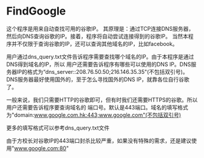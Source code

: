 # FindGoogle

这个程序是用来自动查找可用的谷歌IP。
其原理是：通过TCP连接DNS服务器，然后向DNS查询谷歌的IP。接着，程序将自动尝试连接得到的谷歌IP。
当然本程序并不仅限于查询谷歌的IP，还可以查询其他域名的IP，比如facebook。

用户通过dns_query.txt文件告诉程序需要查找哪个域名的IP。由于本程序是通过DNS得到域名的IP，所以
用户还需要告诉程序有哪些可以使用的DNS IP。DNS服务器IP的格式为“dns_server::208.76.50.50;216.146.35.35"(不包括双引号)。DNS服务器最好使用国外的，至于怎么寻找国外的DNS IP，就靠各位自行谷歌了。

一般来说，我们只需要HTTP的谷歌即可，但有时我们还需要HTTPS的谷歌。所以用户还需要告诉程序要查询域名的
端口号。默认是443端口。域名的填写格式为"domain:www.google.com.hk:443;www.google.com"(不包括双引号)

更多的填写格式可以参考dns_query.txt文件


由于方校长对谷歌IP的443端口封杀比较严重，如果没有特殊的需求，还是建议使用"www.google.com:80"





